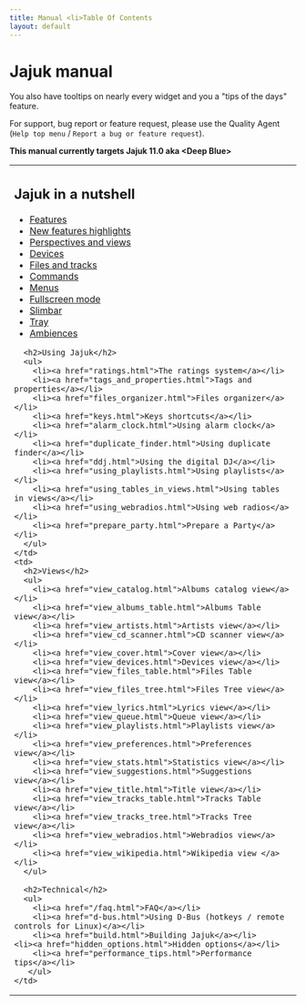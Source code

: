 ```yaml
---
title: Manual <li>Table Of Contents
layout: default
---
```


# Jajuk manual
<div class='info'>
You also have tooltips on nearly every widget and you a "tips of the days" feature.
</div>

For support, bug report or feature request, please use the Quality Agent (``Help top menu`` / ``Report a bug or feature request``). 

**This manual currently targets Jajuk 11.0 aka \<Deep Blue\>**

<table>
  <tr>
    <td>
      <h2>Jajuk in a nutshell</h2>
      <ul>
        <li><a href="/features.html">Features</a></li>
        <li><a href="/new_features.html">New features highlights</a></li>
        <li><a href="perspectives.html">Perspectives and views</a></li>
        <li><a href="devices.html">Devices</a></li>
        <li><a href="files_and_tracks.html">Files and tracks</a></li>
        <li><a href="commands.html">Commands</a></li>
        <li><a href="menus.html">Menus</a></li>
        <li><a href="fullscreen.html">Fullscreen mode</a></li>
        <li><a href="slimbar.html">Slimbar</a></li>
        <li><a href="tray.html">Tray</a></li>
        <li><a href="ambiences.html">Ambiences</a></li>
      </ul> 
      
      <h2>Using Jajuk</h2>
      <ul>
        <li><a href="ratings.html">The ratings system</a></li>
        <li><a href="tags_and_properties.html">Tags and properties</a></li>
        <li><a href="files_organizer.html">Files organizer</a></li>
        <li><a href="keys.html">Keys shortcuts</a></li>
        <li><a href="alarm_clock.html">Using alarm clock</a></li>
        <li><a href="duplicate_finder.html">Using duplicate finder</a></li>
        <li><a href="ddj.html">Using the digital DJ</a></li>
        <li><a href="using_playlists.html">Using playlists</a></li>
        <li><a href="using_tables_in_views.html">Using tables in views</a></li>
        <li><a href="using_webradios.html">Using web radios</a></li>
        <li><a href="prepare_party.html">Prepare a Party</a></li>
      </ul>
    </td>
    <td>
      <h2>Views</h2>
      <ul>
        <li><a href="view_catalog.html">Albums catalog view</a></li>
        <li><a href="view_albums_table.html">Albums Table view</a></li>
        <li><a href="view_artists.html">Artists view</a></li>
        <li><a href="view_cd_scanner.html">CD scanner view</a></li>
        <li><a href="view_cover.html">Cover view</a></li>
        <li><a href="view_devices.html">Devices view</a></li>
        <li><a href="view_files_table.html">Files Table view</a></li>
        <li><a href="view_files_tree.html">Files Tree view</a></li>
        <li><a href="view_lyrics.html">Lyrics view</a></li>
        <li><a href="view_queue.html">Queue view</a></li>
        <li><a href="view_playlists.html">Playlists view</a></li>
        <li><a href="view_preferences.html">Preferences view</a></li>
        <li><a href="view_stats.html">Statistics view</a></li>
        <li><a href="view_suggestions.html">Suggestions view</a></li>
        <li><a href="view_title.html">Title view</a></li>
        <li><a href="view_tracks_table.html">Tracks Table view</a></li>
        <li><a href="view_tracks_tree.html">Tracks Tree view</a></li>
        <li><a href="view_webradios.html">Webradios view</a></li>
        <li><a href="view_wikipedia.html">Wikipedia view </a></li>
      </ul>
      
      <h2>Technical</h2>
      <ul>
        <li><a href="/faq.html">FAQ</a></li>
        <li><a href="d-bus.html">Using D-Bus (hotkeys / remote controls for Linux)</a></li>
        <li><a href="build.html">Building Jajuk</a></li>
	<li><a href="hidden_options.html">Hidden options</a></li>
        <li><a href="performance_tips.html">Performance tips</a></li>
       </ul>
    </td>
  </tr>  
</table>
